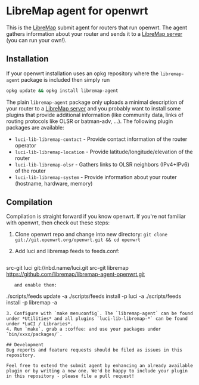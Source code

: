 # LibreMap agent for openwrt

This is the [LibreMap](http://libremap.net) submit agent for routers that run openwrt. The agent gathers information about your router and sends it to a [LibreMap server](https://github.com/libremap/libremap-api) (you can run your own!).

## Installation
If your openwrt installation uses an opkg repository where the `libremap-agent` package is included then simply run
```bash
opkg update && opkg install libremap-agent
```
The plain `libremap-agent` package only uploads a minimal description of your router to a [LibreMap server](https://github.com/libremap/libremap-api) and you probably want to install some plugins that provide additional information (like community data, links of routing protocols like OLSR or batman-adv, ...). The following plugin packages are available:
* `luci-lib-libremap-contact` - Provide contact information of the router operator
* `luci-lib-libremap-location` - Provide latitude/longitude/elevation of the router
* `luci-lib-libremap-olsr` - Gathers links to OLSR neighbors (IPv4+IPv6) of the router
* `luci-lib-libremap-system` - Provide information about your router (hostname, hardware, memory)

## Compilation
Compilation is straight forward if you know openwrt. If you're not familiar with openwrt, then check out these steps:

1. Clone openwrt repo and change into new directory: `git clone git://git.openwrt.org/openwrt.git && cd openwrt`
2. Add luci and libremap feeds to feeds.conf:

   ```
src-git luci git://nbd.name/luci.git
src-git libremap https://github.com/libremap/libremap-agent-openwrt.git
```
   and enable them:

   ```
./scripts/feeds update -a
./scripts/feeds install -p luci -a
./scripts/feeds install -p libremap -a
```
3. Configure with `make menuconfig`. The `libremap-agent` can be found under *Utilities* and all plugins `luci-lib-libremap-*` can be found under *LuCI / Libraries*.
4. Run `make`, grab a :coffee: and use your packages under `bin/xxxx/packages/`.

## Development
Bug reports and feature requests should be filed as issues in this repository.

Feel free to extend the submit agent by enhancing an already available plugin or by writing a new one. We'd be happy to include your plugin in this repository - please file a pull request!
